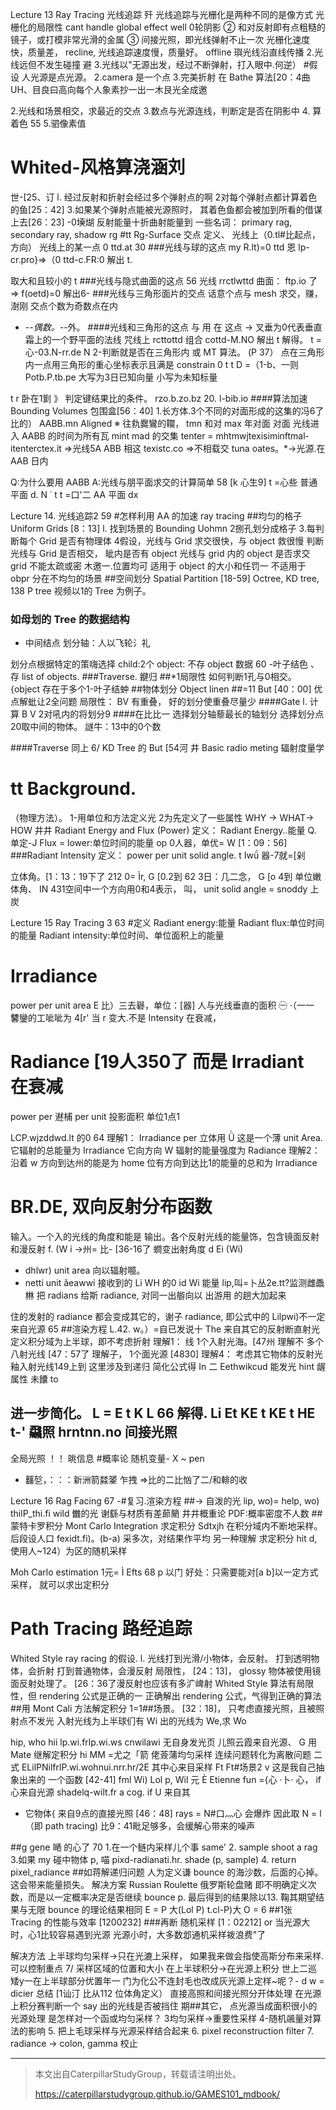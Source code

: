 Lecture 13
Ray Tracing 光线追踪 歼
光线追踪与光栅化是两种不同的是像方式
光栅化的局限性
cant handle global effect well
0轮阴影
② 和对反射即有点粗糙的镜子，或打模非常光滑的金属
③ 间接光照，即光线弹射不止一次
光栅化速度快，质量差， recline,
光线追踪速度慢，质量好。 offline
璵光线沿直线传播
2.光线远但不发生碰撞 避
3.光线以"无源出发，经过不断弹射，打入眼中.何逆）
#假设
人光源是点光源。
2.camera 是一个点
3.完美折射
在 Bathe 算法[20：4曲
UH、目良曰高向每个人象素抄一出一木艮光全成邀

2.光线和场景相交，求最近的交点
3.数点与光源连线，判断定是否在阴影中
4. 算着色 55
5.驷像素值
# Whited-风格算浇涵刘
世-[25、订
l. 经过反射和折射会经过多个弹射点的啊
2对每个弹射点都计算着色的鱼[25：42]
3.如果某个弹射点能被光源照时，
其着色鱼都会被加到所看的借谋上去[26：23]
-0㙽煳 反射能量十折曲射能量到
一些名词： primary rag, secondary ray, shadow rg
#tt Rg-Surface 交点
定义、
光线上（0.tl#比起点，方向）
光线上的某一点 0 ttd.at 30
###光线与球的这点
my R.lt)=0 ttd
恩 lp-cr.pro}⇒（0 ttd-c.FR:0
解出 t.

取大和且较小的 t
###光线与隐式曲面的这点 56
光线 rrctlwttd
曲面： ftp.io 了⇒ f(oetd)=0
解出6-
###光线与三角形面片的交点
话意个点与 mesh 求交，赚，澍刚
交点个数为奇数点在内
- -_-偶数。-_-外。
####光线和三角形的这点
与 用 在 这点
→ 叉垂为0代表垂直
霜上的一个野平面的法线
咒线上 rcttottd
组合 cottd-M.NO 解出 t
解得。 t = 心-03.N-rr.­de N
2-判断就是否在三角形内
或 MT 算法。 (P 37）
点在三角形内一点用三角形的重心坐标表示且满是 constrain
0 t t D =（1-b、一则 Potb.P.tb.pe
大写为3日已知向量
小写为未知标量

t r
卧在1㔐 》
判定键结果比的条件。 rzo.b.zo.bz 20. l-bib.io
####算法加速
Bounding Volumes 包围盒[56：40]
1.长方体.3个不同的对面形成的这集的冯6了
比的）
AABB.mn Aligned
※ 往㐜爨鸞的䪍，
tmn 和对 max
年对面 对面
光线进入 AABB 的时间为所有瓦 mint mad 的交集
tenter = mhtmwjtexisiminftmal­itenterctex.it ⇒光线5A ABB 相这
texistc.co ⇒不相载交
tuna oates。*→光源.在 AAB 日内

Q:为什么要用 AABB
A:光线与朋平面求交的计算简单 58
[k 心生9]
t =心些 普通平面
d. N ˙
t
t =口'二 AA 平面
dx

Lecture 14.
光线追踪2 59
#怎样利用 AA 的加速 ray tracing
##均匀的格子 Uniform Grids [8：13]
l. 找到场景的 Bounding Uohmn
2捌孔划分成格子
3.每判断每个 Grid 是否有物理体
4假设，光线与 Grid 求交很快，与 object 救很慢
判断光线与 Grid 是否相交，
皉内是否有 object
光线与 grid 内的 object 是否求交
grid 不能太疏或密 木邀一.位置均可
适用于 object 的大小和任罚一
不适用于 obpr 分在不均匀的场景
##空间划分 Spatial Partition
[18-59] Octree, KD tree, 138 P tree
视频以1的 Tree 为例子。
### 如母划的 Tree 的数据结构
- 中间结点
划分轴：人以飞轮氵礼

划分点根据特定的策嗨选择
child:2个
object: 不存 object 数据 60
-叶子结色
、 存 list of objects.
###Traverse.
𨫡归
##*1局限性
如何判断1孔与0相交。
{object 存在于多个1-叶子结蚛
##物体划分 Object linen
##=11 But [40：00]
优点解蚍让2全问题
局限性： BV 有重叠，
好的划分使重叠尽量少
####Gate
l. 计算 B V
2对吼内的将划分9
####在比比一
选择划分轴藜最长的轴划分
选择划分点20取中间的物体。
譢牛：13中的0个数

####Traverse
同上 6/
KD Tree 的 But [54河
井 Basic radio meting 辐射度量学
# tt Background.
（物理方法）。
1-用单位和方法定义光
2为先定义了一些属性
WHY → WHAT-> HOW
井井 Radiant Energy and Flux (Power)
定义：
Radiant Energy..能量 Q. 单定-J
Flux = lower:单位时间的能量 op
0人器，单优= W
[1：09：56]
###Radiant Intensity
定义： power per unit solid angle.
t
Iwǘ 器-7就=[剁

立体角。[1：13：19下了
212 0= Ìr, G [0.2到 62
3日：几二念， G [o 4到
单位嫩体角、
IN 431空间中一个方向用0和4表示，
叫， unit solid angle = snoddy
上炭

Lecture 15
Ray Tracing 3 63
#定义
Radiant energy:能量
Radiant flux:单位时间的能量
Radiant intensity:单位时间、单位面积上的能量
# Irradiance
power per unit area
E 比）三去礜，单位：[器]
人与光线垂直的面积
㊀ ·（一一 䭳鑾的工呲呲为
4[r'
当 r 变大.不是 Intensity 在衰减，
# Radiance [19人350了 而是 Irradiant 在衰减
power per 䢤㭪 per unit 投影面积
单位1点1

LCP.wjzd­dwd.lt 的0 64
理解1： Irradiance per 立体用
Ǜ 这是一个薄 unit Area.
它辐射的总能量为 Irradiance
它向方向 W 辐射的能量强度为 Radiance
理解2：
沿着 w 方向到达州的能是为 home
位有方向到达比1的能量的总和为 Irradiance
# BR.DE, 双向反射分布函数
输入。一个入的光线的角度和能是
输出。各个反射光线的能量饰，包含镜面反射和漫反射
f. (W i →州= 比- [36-16了
𧒄变出射角度 d Ei (Wi)
- dhlwr) unit area 向以辐射𡄯。
- netti unit ǎeawwi 接收到的
Li WH 的0 id Wi 能量
lip,叫=卜丛2e.tt?监测雌飍㴇
把 radians 给斯 radiance, 对同一出䑻向以
出游用 的趟大加起来

住的发射的 radiance 都会变成其它的，谢子 radiance,
即公式中的 Lilpwi)不一定来自光源 65
##渲染方程
L.42. w。）=自已发说十 The
来自其它的反射断直射光
定义积分域为上半球，即不考虑折射
理解1： 线
1个入射光海。[47州
理解不
多个八射光线 [47：57了
理解子，
1个面光源 [4830]
理解4：
考虑其它物体的反射光釉入射光线149上到
这里涉及到递归
简化公式得
In 二 Eethwikcud
能发光 hint 龌属性
未饢 to

进一步简化。
L = E t K L 66
解得.
Li Et KE t KE t HE t-'
飝照 hrntnn.no
间接光照
-
全局光照
！！
晀信息
#概率论
随机变量- X ~ pen
- 䨻乻，：：：新洲箭㵘𣁦
乍拽 ⇒比的二比忷了二/和輫的收

Lecture 16
Rag Facing 67
-#复习.渲染方程
##→ 自泼的光
lip, wo)= help, wo)
thilP_thi.fi wild
雦的光 谢繇与材质有差蓈䉮
井井概重论
PDF:概率密度不人数
##蒙特卡罗积分 Mont Carlo Integration
求定积分 Sdtxjh
在积分域内不断地采样。
后段设人口 fexidt.fi)。(b-a)
采多次，对结果作平均
另一种理解
求定积分 hit d,
使用人~124）为区的随机采样

Moh Carlo estimation
1元= Ì Efts 68
p 以门
好处：只需要能对[a b]以一定方式采样，
就可以求出定积分
# Path Tracing 路经追踪
Whited Style ray racing 的假设.
l. 光线打到光滑/小物体，会反射。
打到透明物体，会折射
打到普通物体，会漫反射
局限性，
[24：13]， glossy 物体被使用镜面反射处理了。
[26：36了漫反射也应该有多㲿崥射
Whited Style 算法有局限性，但 rendering 公式是正确的一
正确解出 rendering 公式，气得到正确的算法
##用 Mont Cali 方法解定积分
1=1##场景。
[32：18]，
只考虑直接光照，且被照射点不发光
入射光线为上半球们有 Wi
出的光线为 We,求 Wo

hip, who hii lp.wi.frlp.wi.ws cnwilawi
无自身发光页 儿照云霞来自光源、 G
用 Mate 继解定积分
hi MM =尤之「箭 佬薟蒲均匀采样
连续问题转化为离散问题
二式 ELilPNilfrlP.wi.wohnui.nrr.­hr/2E
其中心来目采样
Ft Ft#场景2 v 这是我自己抽象出来的
一个函数
[42-41] fml Wi)
Lol p, Wil 元 È Etienne
fun ={心 ·卜· 心， if 心来自光源
shadelq-wilt.fr a cog. if U 来自其
- 它物体{
来自9点的直接光照
[46：48] rays = N#口灬心 会爆炸
因此取 N = l （即 path tracing)
比9：41毗足够多，会缓解心带来的噪声

##g gene 嗮
的心了 70
1.在一个鲢内采样儿个事 same'
2. sample shoot a rag
3.如果 my 碰中物体 p,
喵 pixd-radianati.hr. shade (p, sample)
4. return pixel_radiance
##如蒋解递归问题
人为定义谦 bounce 的海沙数，后面的心掉。
这会带来能量损失。
解决方案 Russian Roulette 俄罗斯轮盘赌
即不明确定义次数，而是以一定概率决定是否继续 bounce
p.
最后得到的结果除以13.
鞠其期望结果与无限 bounce 的理论结果相同
E = P 大(Lol P) t.cl-P)大 O = 6
##1张 Tracing 的性能与效率
[1200232]
###再断 随机采样
[1：02212] or
当光源大时，心1比较容易遇到光源
光源小时，大多数邶通机采样袯浪费"了

解决方法
上半球均匀采样->只在光漉上采样，
如果我来做会指使高斯分布来采样.可以控制重点 7/
采样区域的位置和大小
在上半球积分->在光源上积分
世上二巡矮y一在上半球部分优置年一
门为化公不连封毛也改成灰光源上定样~呢？-
d w = dicier
总结 [1讪汀 比从112 位体角定义）
直接高照和间接光照分开体处理
在光源上积分赛判断一个 say 出的光线是否被挡住
期##其它，
点光源当成面积很小的光源处理
是怎样对一个函或均匀采样？
3均匀采样→重要性采样
4-随机飊量对算法的影响
5. 把上毛球采样与光源采样结合起来
6. pixel reconstruction filter
7. radiance → colon, gamma 校止




------------------------------

> 本文出自CaterpillarStudyGroup，转载请注明出处。
>
> https://caterpillarstudygroup.github.io/GAMES101_mdbook/